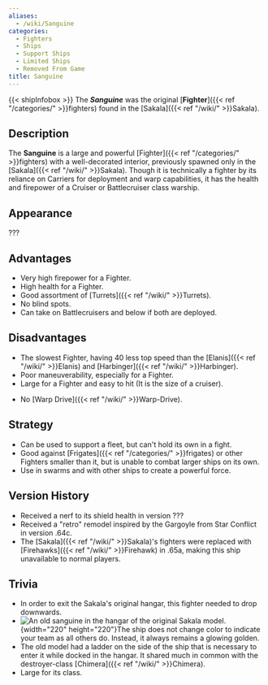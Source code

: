 ```yaml
---
aliases:
  - /wiki/Sanguine
categories:
  - Fighters
  - Ships
  - Support Ships
  - Limited Ships
  - Removed From Game
title: Sanguine
---
```


{{< shipInfobox >}} The **_Sanguine_** was the original [**Fighter**]({{< ref "/categories/" >}}fighters) found in the [Sakala]({{< ref "/wiki/" >}}Sakala).

## Description

The **Sanguine** is a large and powerful [Fighter]({{< ref "/categories/" >}}fighters) with a well-decorated interior, previously spawned only in the [Sakala]({{< ref "/wiki/" >}}Sakala). Though it is technically a fighter by its reliance on Carriers for deployment and warp capabilities, it has the health and firepower of a Cruiser or Battlecruiser class warship.

## Appearance

???

## Advantages

- Very high firepower for a Fighter.
- High health for a Fighter.
- Good assortment of [Turrets]({{< ref "/wiki/" >}}Turrets).
- No blind spots.
- Can take on Battlecruisers and below if both are deployed.

## Disadvantages

- The slowest Fighter, having 40 less top speed than the [Elanis]({{< ref "/wiki/" >}}Elanis) and [Harbinger]({{< ref "/wiki/" >}}Harbinger).
- Poor maneuverability, especially for a Fighter.
- Large for a Fighter and easy to hit (It is the size of a cruiser).

<!-- -->

- No [Warp Drive]({{< ref "/wiki/" >}}Warp-Drive).

## Strategy

- Can be used to support a fleet, but can't hold its own in a fight.
- Good against [Frigates]({{< ref "/categories/" >}}frigates) or other Fighters smaller than it, but is unable to combat larger ships on its own.
- Use in swarms and with other ships to create a powerful force.

## Version History

- Received a nerf to its shield health in version ???
- Received a "retro" remodel inspired by the Gargoyle from Star Conflict in version .64c.
- The [Sakala]({{< ref "/wiki/" >}}Sakala)'s fighters were replaced with [Firehawks]({{< ref "/wiki/" >}}Firehawk) in .65a, making this ship unavailable to normal players.

## Trivia

- In order to exit the Sakala's original hangar, this fighter needed to drop downwards.
- ![An old sanguine in the hangar of the original Sakala
model.](Sanguine_hangar.png "An old sanguine in the hangar of the original Sakala model."){width="220" height="220"}The ship does not change color to indicate your team as all others do. Instead, it always remains a glowing golden.
- The old model had a ladder on the side of the ship that is necessary to enter it while docked in the hangar. It shared much in common with the destroyer-class [Chimera]({{< ref "/wiki/" >}}Chimera).
- Large for its class.
